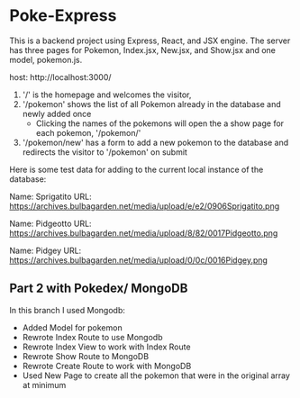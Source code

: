 # Poke-Express

This is a backend project using Express, React, and JSX engine. The server has three pages for Pokemon, Index.jsx, New.jsx, and Show.jsx and one model, pokemon.js. 

host: http://localhost:3000/

1. '/' is the homepage and welcomes the visitor,
2. '/pokemon' shows the list of all Pokemon already in the database and newly added once
    - Clicking the names of the pokemons will open the a show page for each pokemon, '/pokemon/<id>'
4. '/pokemon/new' has a form to add a new pokemon to the database and redirects the visitor to '/pokemon' on submit

Here is some test data for adding to the current local instance of the database:

Name: Sprigatito
URL: https://archives.bulbagarden.net/media/upload/e/e2/0906Sprigatito.png

Name: Pidgeotto
URL: https://archives.bulbagarden.net/media/upload/8/82/0017Pidgeotto.png

Name: Pidgey
URL: https://archives.bulbagarden.net/media/upload/0/0c/0016Pidgey.png

## Part 2 with Pokedex/ MongoDB
In this branch I used Mongodb:
- Added Model for pokemon
- Rewrote Index Route to use Mongodb
- Rewrote Index View to work with Index Route
- Rewrote Show Route to MongoDB
- Rewrote Create Route to work with MongoDB
- Used New Page to create all the pokemon that were in the original array at minimum